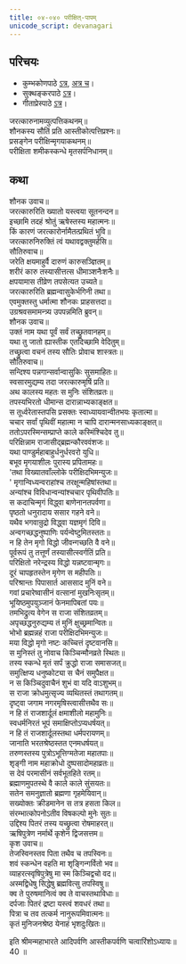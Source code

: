 ```yaml
---  
title: ०४-०४० परीक्षित्-पापम्
unicode_script: devanagari
---  
```


## परिचयः
- कुम्भकोणपाठे [ऽत्र](https://archive.org/details/mahAbhArata-kumbhakoNam/page/n369), [अत्र च](https://sanskritdocuments.org/mirrors/mahabharata/mbhK/mahabharata-k-01-sa.html)।
- सुक्थङ्करपाठे [ऽत्र](http://bombay.indology.info/mahabharata/text/UD/MBh01.txt)।
- गीताप्रेस्पाठे [ऽत्र](https://archive.org/stream/mahabharata01ramauoft#page/564/mode/2up)।

जरत्कारुनामव्युत्पत्तिकथनम्॥  
शौनकस्य सौतिं प्रति आस्तीकोत्पत्तिप्रश्नः॥  
प्रसङ्गेन परीक्षिन्मृगयाकथनम्॥  
परीक्षिता शमीकस्कन्धे मृतसर्पनिधानम्॥  

## कथा

शौनक उवाच॥  
जरत्कारुरिति ख्यातो यस्त्वया सूतनन्दन॥  
इच्छामि तदहं श्रोतुं ऋषेस्तस्य महात्मनः॥  
किं कारणं जरत्कारोर्नामैतत्प्रथितं भुवि॥  
जरत्कारुनिरुक्तिं त्वं यथावद्वक्तुमर्हसि॥  
सौतिरुवाच॥  
जरेति क्षयमाहुर्वै दारुणं कारुसञ्ज्ञितम्॥  
शरीरं कारु तस्यासीत्तत्स धीमाञ्शनैःशनैः॥  
क्षपयामास तीव्रेण तपसेत्यत उच्यते॥  
जरत्कारुरिति ब्रह्मन्वासुकेर्भगिनी तथा॥  
एवमुक्तस्तु धर्मात्मा शौनकः प्राहसत्तदा॥  
उग्रश्रवसमामन्त्र्य उपपन्नमिति ब्रुवन्॥  
शौनक उवाच॥  
उक्तं नाम यथा पूर्वं सर्वं तच्छ्रुतवानहम्॥  
यथा तु जातो ह्यास्तीक एतदिच्छामि वेदितुम्॥  
तच्छ्रुत्वा वचनं तस्य सौतिः प्रोवाच शास्त्रतः॥  
सौतिरुवाच॥  
सन्दिश्य पन्नगान्सर्वान्वासुकिः सुसमाहितः॥  
स्वसारमुद्यम्य तदा जरत्कारुमृषिं प्रति॥  
अथ कालस्य महतः स मुनिः संशितव्रतः॥  
तपस्यभिरतो धीमान्स दारान्नाभ्यकाङ्क्षत॥  
स तूर्ध्वरेतास्तपसि प्रसक्तः स्वाध्यायवान्वीतभयः कृतात्मा॥  
चचार सर्वां पृथिवीं महात्मा न चापि दारान्मनसाध्यकाङ्क्षत्॥  
ततोऽपरस्मिन्सम्प्राप्ते काले कस्मिंश्चिदेव तु॥  
परिक्षिन्नाम राजासीद्ब्रह्मन्कौरववंशजः॥  
यथा पाण्डुर्महाबाहुर्धनुर्धरवरो युधि॥  
बभूव मृगयाशीलः पुरास्य प्रपितामहः॥  
'तथा विख्यातवाँल्लोके परीक्षिदभिमन्युजः॥  
' मृगान्विध्यन्वराहांश्च तरक्षून्महिषांस्तथा॥  
अन्यांश्च विविधान्वन्यांश्चचार पृथिवीपतिः॥  
स कदाचिन्मृगं विद्ध्वा बाणेनानतपर्वणा॥  
पृष्ठतो धनुरादाय ससार गहने वने॥  
यथैव भगवान्रुद्रो विद्ध्वा यज्ञमृगं दिवि॥  
अन्वगच्छद्धनुष्पाणिः पर्यन्वेष्टुमितस्ततः॥  
न हि तेन मृगो विद्धो जीवन्गच्छति वै वने॥  
पूर्वरूपं तु तत्तूर्णं तस्यासीत्स्वर्गतिं प्रति॥  
परिक्षितो नरेन्द्रस्य विद्धो यन्नष्टवान्मृगः॥  
दूरं चापहृतस्तेन मृगेण स महीपतिः॥  
परिश्रान्तः पिपासार्त आससाद मुनिं वने॥  
गवां प्रचारेष्वासीनं वत्सानां मुखनिःसृतम्॥  
भूयिष्ठमुपयुञ्जानं फेनमापिबतां पयः॥  
तमभिद्रुत्य वेगेन स राजा संशितव्रतम्॥  
अपृच्छद्धनुरुद्यम्य तं मुनिं क्षुच्छ्रमान्वितः॥  
भोभो ब्रह्मन्नहं राजा परीक्षिदभिमन्युजः॥  
मया विद्धो मृगो नष्टः कच्चित्तं दृष्टवानसि॥  
स मुनिस्तं तु नोवाच किञ्चिन्मौनव्रते स्थितः॥  
तस्य स्कन्धे मृतं सर्पं क्रुद्धो राजा समासजत्॥  
समुत्क्षिप्य धनुष्कोट्या स चैनं समुपैक्षत॥  
न स किञ्चिदुवाचैनं शुभं वा यदि वाऽशुभम्॥  
स राजा क्रोधमुत्सृज्य व्यथितस्तं तथागतम्॥  
दृष्ट्वा जगाम नगरमृषिस्त्वासीत्तथैव सः॥  
न हि तं राजशार्दूलं क्षमाशीलो महामुनिः॥  
स्वधर्मनिरतं भूपं समाक्षिप्तोऽप्यधर्षयत्॥  
न हि तं राजशार्दूलस्तथा धर्मपरायणम्॥  
जानाति भरतश्रेष्ठस्तत एनमधर्षयत्॥  
तरुणस्तस्य पुत्रोऽभूत्तिग्मतेजा महातपाः॥  
शृङ्गी नाम महाक्रोधो दुष्पसादोमहाव्रतः॥  
स देवं परमासीनं सर्वभूतहिते रतम्॥  
ब्रह्माणमुपतस्थे वै काले काले सुंसयतः॥  
सतेन समनुज्ञातो ब्रह्मणा गृहमेयिवान्॥  
सख्योक्तः क्रीडमानेन स तत्र हसता किल॥  
संरम्भात्कोपनोऽतीव विषकल्पो मुनेः सुतः॥  
उद्दिश्य पितरं तस्य यच्छ्रुत्वा रोषमाहरत्॥  
ऋषिपुत्रेण नर्मार्थे कृशेन द्विजसत्तम॥  
कृश उवाच॥  
तेजस्विनस्तव पिता तथैव च तपस्विनः॥  
शवं स्कन्धेन वहति मा शृङ्गिन्गर्वितो भव॥  
व्याहरत्स्वृषिपुत्रेषु मा स्म किञ्चिद्वचो वद॥  
अस्मद्विधेषु सिद्धेषु ब्रह्मवित्सु तपस्विषु॥  
क्व ते पुरुषमानित्वं क्व ते वाचस्तथाविधाः॥  
दर्पजाः पितरं द्रष्टा यस्त्वं शवधरं तथा॥  
पित्रा च तव तत्कर्म नानुरूपमिवात्मनः॥  
कृतं मुनिजनश्रेष्ठ येनाहं भृशदुःखितः॥  

इति श्रीमन्महाभारते आदिपर्वणि आस्तीकपर्वणि चत्वारिंशोऽध्यायः॥  
40 ॥  
